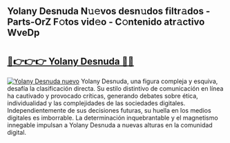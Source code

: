## Yolany Desnuda N𝚞𝚎vos desn𝚞dos filtr𝚊dos - Parts-OrZ F𝚘tos vid𝚎o - C𝚘ntenido atr𝚊ctivo WveDp

# <h2><a href="http://mb8itq.tromn.icu/?c=Yolany+Desnuda">🔗👉👉👉 Yolany Desnuda 🔗🔗</a></h2>

[![Yolany Desnuda nuevo](https://i.imgur.com/pEAQMta.gif)](http://mb8itq.tromn.icu/?c=Yolany+Desnuda)
Yolany Desnuda, una figura compleja y esquiva, desafía la clasificación directa. Su estilo distintivo de comunicación en línea ha cautivado y provocado críticas, generando debates sobre ética, individualidad y las complejidades de las sociedades digitales. Independientemente de sus decisiones futuras, su huella en los medios digitales es imborrable. La determinación inquebrantable y el magnetismo innegable impulsan a Yolany Desnuda a nuevas alturas en la comunidad digital.
